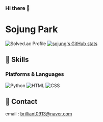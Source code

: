 ### Hi there 👋

<!--
**sojung13/sojung13** is a ✨ _special_ ✨ repository because its `README.md` (this file) appears on your GitHub profile.

Here are some ideas to get you started:

- 🔭 I’m currently working on ...
- 🌱 I’m currently learning ...
- 👯 I’m looking to collaborate on ...
- 🤔 I’m looking for help with ...
- 💬 Ask me about ...
- 📫 How to reach me: ...
- 😄 Pronouns: ...
- ⚡ Fun fact: ...
-->

# Sojung Park
![Solved.ac Profile](http://mazassumnida.wtf/api/v2/generate_badge?boj=psj0913) [![sojung's GitHub stats](https://github-readme-stats.vercel.app/api?username=sojung13&show_icons=true&theme=tokyonight)](https://github.com/anuraghazra/github-readme-stats)

## 🎇 Skills
### Platforms & Languages

![Python](https://img.shields.io/badge/Python-3776AB.svg?&style=for-the-badge&logo=Python&logoColor=white)
![HTML](https://img.shields.io/badge/HTML5-E34F26.svg?&style=for-the-badge&logo=HTML5&logoColor=white)
![CSS](https://img.shields.io/badge/CSS3-1572B6.svg?&style=for-the-badge&logo=CSS3&logoColor=white)

## 🎇 Contact
email : brilliant0913@naver.com
